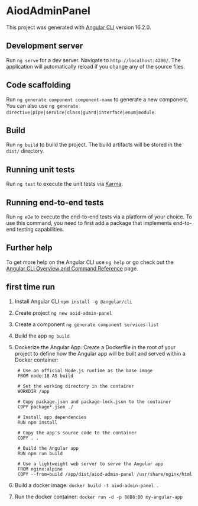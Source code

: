 # AiodAdminPanel

This project was generated with [Angular CLI](https://github.com/angular/angular-cli) version 16.2.0.

## Development server

Run `ng serve` for a dev server. Navigate to `http://localhost:4200/`. The application will automatically reload if you change any of the source files.

## Code scaffolding

Run `ng generate component component-name` to generate a new component. You can also use `ng generate directive|pipe|service|class|guard|interface|enum|module`.

## Build

Run `ng build` to build the project. The build artifacts will be stored in the `dist/` directory.

## Running unit tests

Run `ng test` to execute the unit tests via [Karma](https://karma-runner.github.io).

## Running end-to-end tests

Run `ng e2e` to execute the end-to-end tests via a platform of your choice. To use this command, you need to first add a package that implements end-to-end testing capabilities.

## Further help

To get more help on the Angular CLI use `ng help` or go check out the [Angular CLI Overview and Command Reference](https://angular.io/cli) page.


## first time run

1. Install Angular CLI
   `npm install -g @angular/cli`
2. Create project
   `ng new aoid-admin-panel`
3. Create a component
   `ng generate component services-list`
4. Build the app
   `ng build`
5. Dockerize the Angular App: Create a Dockerfile in the root of your project to define how the Angular app will be built and served within a Docker container:
   ```docker
    # Use an official Node.js runtime as the base image
    FROM node:18 AS build

    # Set the working directory in the container
    WORKDIR /app

    # Copy package.json and package-lock.json to the container
    COPY package*.json ./

    # Install app dependencies
    RUN npm install

    # Copy the app's source code to the container
    COPY . .

    # Build the Angular app
    RUN npm run build

    # Use a lightweight web server to serve the Angular app
    FROM nginx:alpine
    COPY --from=build /app/dist/aiod-admin-panel /usr/share/nginx/html
   ```

6. Build a docker image:
   `docker build -t aiod-admin-panel .`
7. Run the docker container:
   `docker run -d -p 8888:80 my-angular-app`